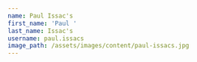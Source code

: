 ```yaml
---
name: Paul Issac's
first_name: 'Paul '
last_name: Issac's
username: paul.issacs
image_path: /assets/images/content/paul-issacs.jpg
---
```


